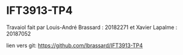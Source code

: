 # IFT3913-TP4

Travaiol fait par Louis-André Brassard : 20182271 et
Xavier Lapalme : 20187052

lien vers git: https://github.com/lbrassard/IFT3913-TP4
